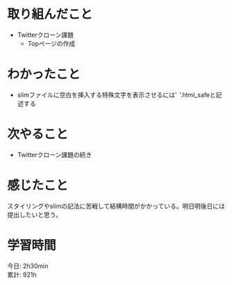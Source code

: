 # 取り組んだこと       
- Twitterクローン課題
  - Topページの作成    
# わかったこと  
- slimファイルに空白を挿入する特殊文字を表示させるには’&ensp;’.html_safeと記述する
# 次やること  
- Twitterクローン課題の続き  
# 感じたこと  
スタイリングやslimの記法に苦戦して結構時間がかかっている。明日明後日には提出したいと思う。
# 学習時間 
今日: 2h30min                   
累計: 921h              
